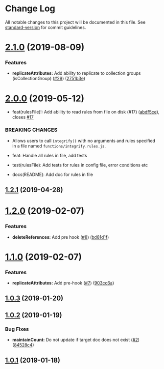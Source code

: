 # Change Log

All notable changes to this project will be documented in this file. See [standard-version](https://github.com/conventional-changelog/standard-version) for commit guidelines.

# [2.1.0](https://github.com/anishkny/integrify/compare/v2.0.0...v2.1.0) (2019-08-09)


### Features

* **replicateAttributes:** Add ability to replicate to collection groups (isCollectionGroup) ([#29](https://github.com/anishkny/integrify/issues/29)) ([2751b3e](https://github.com/anishkny/integrify/commit/2751b3e))



# [2.0.0](https://github.com/anishkny/integrify/compare/v1.2.1...v2.0.0) (2019-05-12)


* feat(rulesFile)!: Add ability to read rules from file on disk (#17) ([abdf5ce](https://github.com/anishkny/integrify/commit/abdf5ce)), closes [#17](https://github.com/anishkny/integrify/issues/17)


### BREAKING CHANGES

* Allows users to call `integrify()` with no arguments and rules specified in a file named `functions/integrify.rules.js`.

* feat: Handle all rules in file, add tests

* test(rulesFile): Add tests for rules in config file, error conditions etc

* docs(README): Add doc for rules in file



## [1.2.1](https://github.com/anishkny/integrify/compare/v1.2.0...v1.2.1) (2019-04-28)



<a name="1.2.0"></a>
# [1.2.0](https://github.com/anishkny/integrify/compare/v1.1.0...v1.2.0) (2019-02-07)


### Features

* **deleteReferences:** Add pre hook ([#8](https://github.com/anishkny/integrify/issues/8)) ([bd81d1f](https://github.com/anishkny/integrify/commit/bd81d1f))



<a name="1.1.0"></a>
# [1.1.0](https://github.com/anishkny/integrify/compare/v1.0.3...v1.1.0) (2019-02-07)


### Features

* **replicateAttributes:** Add pre-hook ([#7](https://github.com/anishkny/integrify/issues/7)) ([903cc6a](https://github.com/anishkny/integrify/commit/903cc6a))



<a name="1.0.3"></a>
## [1.0.3](https://github.com/anishkny/integrify/compare/v1.0.2...v1.0.3) (2019-01-20)



<a name="1.0.2"></a>
## [1.0.2](https://github.com/anishkny/integrify/compare/v1.0.1...v1.0.2) (2019-01-19)


### Bug Fixes

* **maintainCount:** Do not update if target doc does not exist ([#2](https://github.com/anishkny/integrify/issues/2)) ([84528c4](https://github.com/anishkny/integrify/commit/84528c4))



<a name="1.0.1"></a>
## [1.0.1](https://github.com/anishkny/integrify/compare/v1.0.0...v1.0.1) (2019-01-18)
